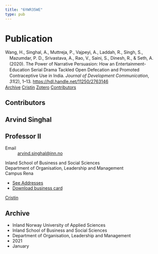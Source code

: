 ```yaml
---
title: "6YWR35WE"
type: pub
---
```

<h1>Publication</h1>
<article id="csl-bib-container-6YWR35WE" class="csl-bib-container">
  <div class="csl-bib-body" style="line-height: 1.35; padding-left: 1em; text-indent:-1em;">
  <div class="csl-entry">Wang, H., Singhal, A., Muttreja, P., Vajpeyi, A., Laddah, R., Singh, S., Mazumdar, P. D., Srivastava, A., Rao, V., Saini, S., Dinesh, R., &amp; Seth, A. (2020). The Power of Narrative Persuasion: How an Entertainment-Education Serial Drama Tackled Open Defecation and Promoted Contraceptive Use in India. <i>Journal of Development Communication</i>, <i>31</i>(2), 1&#x2013;13. <a href="https://hdl.handle.net/11250/2763146">https://hdl.handle.net/11250/2763146</a></div>
</div>
  <div class="csl-bib-buttons">
    <a href="#taxonomy-article-6YWR35WE" class="csl-bib-button">Archive</a>
    <a href alt="Cristin URL" class="csl-bib-button">Cristin</a>
    <a href alt="Zotero URL" class="csl-bib-button">Zotero</a>
    <a href="#contributors-article-6YWR35WE" class="csl-bib-button">Contributors</a>
  </div>
  <div id="csl-bib-meta-container-6YWR35WE"></div>
</article>
<div id="csl-bib-meta-6YWR35WE" class="csl-bib-meta">
  <article id="contributors-article-6YWR35WE" class="contributors-article">
    <h1>Contributors</h1>
    <div class="personas">
<div class="vrtx-hinn-person-card">
<div class="photo">
<i class="lar la-user-circle missing-person"></i>
</div>
<div class="info">
<hgroup><h1>Arvind Singhal</h1>
<h2>Professor II</h2>
</hgroup><dl>
<dt>Email</dt>
<dd>
<a href="mailto:arvind.singhal@inn.no">arvind.singhal@inn.no</a>
</dd>
</dl>
<p>
Inland School of Business and Social Sciences<br>
Department of Organisation, Leadership and Management<br>
Campus Rena
</p>
<ul class="vrtx-hinn-links">
<li><a href="https://www.inn.no/english/find-an-employee/arvind-singhal.html#vrtx-hinn-addresses">See Addresses</a></li>
<li><a href="https://www.inn.no/english/find-an-employee/arvind-singhal.html?vrtx=vcf">Download business card</a></li>
</ul>
</div>
</div>
<a href="https://app.cristin.no/persons/show.jsf?id=863653" alt="Cristin URL" class="personas-cristin">Cristin</a>
</div>
  </article>
  <article id="taxonomy-article-6YWR35WE" class="taxonomy-article">
    <h1>Archive</h1>
    <ul>
      <li>Inland Norway University of Applied Sciences</li>
      <li>Inland School of Business and Social Sciences</li>
      <li>Department of Organisation, Leadership and Management</li>
      <li>2021</li>
      <li>January</li>
    </ul>
  </article>
</div>
